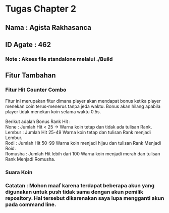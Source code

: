 # Tugas Chapter 2
## Nama : Agista Rakhasanca
## ID Agate : 462
### Note : Akses file standalone melalui ./Build

## Fitur Tambahan
### Fitur Hit Counter Combo
Fitur ini merupakan fitur dimana player akan mendapat bonus ketika player menekan coin terus-menerus tanpa jeda waktu. Bonus akan hilang apabila player tidak menekan koin selama waktu 0.5s.
  
Berikut adalah Bonus Rank Hit :  
None : Jumlah Hit < 25 -> Warna koin tetap dan tidak ada tulisan Rank.  
Lembur : Jumlah Hit 25-49 Warna koin tetap dan tulisan Rank menjadi Lembur.  
Rodi	: Jumlah Hit 50-99 Warna koin menjadi hijau dan tulisan Rank Menjadi Roid.  
Romusha : Jumlah Hit lebih dari 100 Warna koin menjadi merah dan tulisan Rank Menjadi Romusha.  

### Suara Koin
### Catatan : Mohon maaf karena terdapat beberapa akun yang digunakan untuk push tidak sama dengan akun pemilik repository. Hal tersebut dikarenakan saya lupa mengganti akun pada command line.
